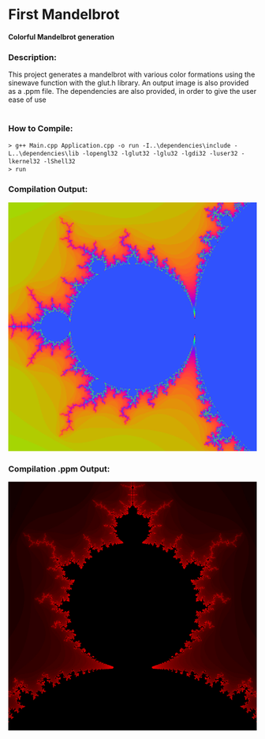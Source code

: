 # First Mandelbrot
#### Colorful Mandelbrot generation 

### Description:
This project generates a mandelbrot with various color formations using the sinewave function with the glut.h library. An output image is also provided as a .ppm file. The dependencies are also provided, in order to give the user ease of use <br/>
<br/>

### How to Compile: <br/>
```
> g++ Main.cpp Application.cpp -o run -I..\dependencies\include -L..\dependencies\lib -lopengl32 -lglut32 -lglu32 -lgdi32 -luser32 -lkernel32 -lShell32
> run
```
### Compilation Output: <br/>
<img src="https://github.com/ChilledFerrum/Graphics-Art/blob/88930033db0e7d3b0e36517cbfbc84d6cfe1b9f1/First%20Mandelbrot/ColorfulMandelbrot.png"/>


### Compilation .ppm Output: <br/>
<img src="https://github.com/ChilledFerrum/Graphics-Art/blob/88930033db0e7d3b0e36517cbfbc84d6cfe1b9f1/First%20Mandelbrot/Mandelbrot_Output.jpg"/>
